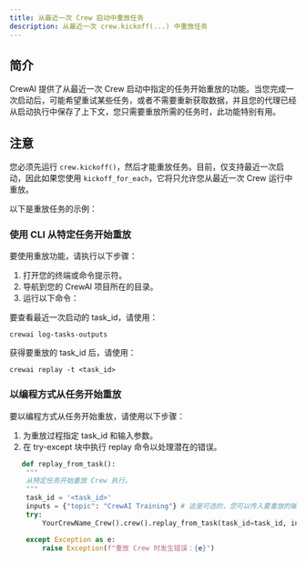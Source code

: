 ```yaml
---
title: 从最近一次 Crew 启动中重放任务
description: 从最近一次 crew.kickoff(...) 中重放任务
---
```


## 简介
CrewAI 提供了从最近一次 Crew 启动中指定的任务开始重放的功能。当您完成一次启动后，可能希望重试某些任务，或者不需要重新获取数据，并且您的代理已经从启动执行中保存了上下文，您只需要重放所需的任务时，此功能特别有用。

## 注意
您必须先运行 `crew.kickoff()`，然后才能重放任务。目前，仅支持最近一次启动，因此如果您使用 `kickoff_for_each`，它将只允许您从最近一次 Crew 运行中重放。

以下是重放任务的示例：

### 使用 CLI 从特定任务开始重放
要使用重放功能，请执行以下步骤：

1. 打开您的终端或命令提示符。
2. 导航到您的 CrewAI 项目所在的目录。
3. 运行以下命令：

要查看最近一次启动的 task_id，请使用：
```shell
crewai log-tasks-outputs
```

获得要重放的 task_id 后，请使用：
```shell
crewai replay -t <task_id>
```


### 以编程方式从任务开始重放
要以编程方式从任务开始重放，请使用以下步骤：

1. 为重放过程指定 task_id 和输入参数。
2. 在 try-except 块中执行 replay 命令以处理潜在的错误。

```python
   def replay_from_task():
    """
    从特定任务开始重放 Crew 执行。
    """
    task_id = '<task_id>'
    inputs = {"topic": "CrewAI Training"} # 这是可选的，您可以传入要重放的输入，否则将使用先前启动的输入
    try:
        YourCrewName_Crew().crew().replay_from_task(task_id=task_id, inputs=inputs)

    except Exception as e:
        raise Exception(f"重放 Crew 时发生错误：{e}")
```
